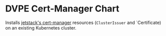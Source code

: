 # DVPE Cert-Manager Chart

Installs [jetstack's cert-manager](https://cert-manager.io) resources (`ClusterIssuer` and `Certificate) on an existing Kubernetes cluster.